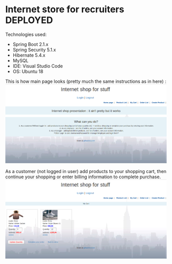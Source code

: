 # Internet store for recruiters **DEPLOYED**
Technologies used:
* Spring Boot 2.1.x
* Spring Security 5.1.x
* Hibernate 5.4.x
* MySQL
* IDE: Visual Studio Code
* OS: Ubuntu 18

This is how main page looks (pretty much the same instructions as in here) :
![MainPage](/src/main/resources/static/images/main_page.png)

As a customer (not logged in user) add products to your shopping cart, then continue your shopping or enter billing information
to complete purchase.
![MainPage](/src/main/resources/static/images/cart.png)

